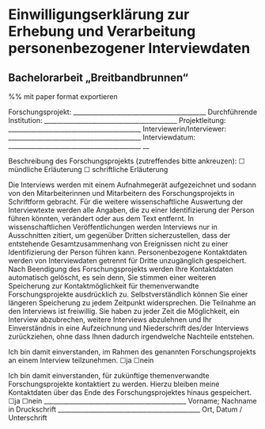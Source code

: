 # Einwilligungserklärung zur Erhebung und Verarbeitung personenbezogener Interviewdaten 
## Bachelorarbeit „Breitbandbrunnen“

%% mit paper format exportieren

Forschungsprojekt: __________________________________________ Durchführende Institution: __________________________________________ Projektleitung: __________________________________________ Interviewerin/Interviewer: __________________________________________ Interviewdatum: __________________________________________ __

Beschreibung des Forschungsprojekts (zutreffendes bitte ankreuzen):
☐ mündliche Erläuterung
☐ schriftliche Erläuterung 

Die Interviews werden mit einem Aufnahmegerät aufgezeichnet und sodann von den Mitarbeiterinnen und Mitarbeitern des Forschungsprojekts in Schriftform gebracht. Für die weitere wissenschaftliche Auswertung der Interviewtexte werden alle Angaben, die zu einer Identifizierung der Person führen könnten, verändert oder aus dem Text entfernt. In wissenschaftlichen Veröffentlichungen werden Interviews nur in Ausschnitten zitiert, um gegenüber Dritten sicherzustellen, dass der entstehende Gesamtzusammenhang von Ereignissen nicht zu einer Identifizierung der Person führen kann.
Personenbezogene Kontaktdaten werden von Interviewdaten getrennt für Dritte
unzugänglich gespeichert. Nach Beendigung des Forschungsprojekts werden Ihre Kontaktdaten automatisch gelöscht, es sein denn, Sie stimmen einer weiteren Speicherung zur Kontaktmöglichkeit für themenverwandte Forschungsprojekte ausdrücklich zu. Selbstverständlich können Sie einer längeren Speicherung zu jedem Zeitpunkt widersprechen. Die Teilnahme an den Interviews ist freiwillig. Sie haben zu jeder Zeit die Möglichkeit, ein Interview abzubrechen, weitere Interviews abzulehnen und Ihr Einverständnis in eine Aufzeichnung und Niederschrift des/der Interviews zurückziehen, ohne dass Ihnen dadurch irgendwelche Nachteile entstehen.

Ich bin damit einverstanden, im Rahmen des genannten Forschungsprojekts an einem Interview teilzunehmen.
☐ja ☐nein

Ich bin damit einverstanden, für zukünftige themenverwandte Forschungsprojekte kontaktiert zu werden. Hierzu bleiben meine Kontaktdaten über das Ende des Forschungsprojektes hinaus gespeichert.
☐ja ☐nein
_____________________________________________ Vorname; Nachname in Druckschrift
_____________________________________________ Ort, Datum / Unterschrift
